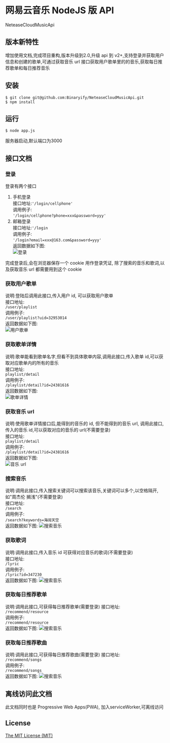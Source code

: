 # 网易云音乐 NodeJS 版 API
NeteaseCloudMusicApi


## 版本新特性  
增加使用文档,完成项目重构,版本升级到2.0,升级 api 到 v2+,支持登录并获取用户信息和创建的歌单,可通过获取音乐 url 接口获取用户歌单里的的音乐,获取每日推荐歌单和每日推荐音乐

## 安装  
``` shell
$ git clone git@github.com:Binaryify/NeteaseCloudMusicApi.git
$ npm install
```
## 运行
``` shell
$ node app.js 
```

服务器启动,默认端口为3000


## 接口文档

### 登录
登录有两个接口
1. 手机登录  
接口地址:`'/login/cellphone'`  
调用例子:  
`'/login/cellphone?phone=xxx&password=yyy'`
2. 邮箱登录  
接口地址:`'/login`  
调用例子:  
`'/login?email=xxx@163.com&password=yyy'`  
返回数据如下图:  
![登录](https://raw.githubusercontent.com/Binaryify/NeteaseCloudMusicApi/master/static/%E7%99%BB%E5%BD%95.png)



完成登录后,会在浏览器保存一个 cookie 用作登录凭证, 除了搜索的音乐和歌词,以及获取音乐 url 都需要用到这个 cookie

### 获取用户歌单
说明:登陆后调用此接口,传入用户 id, 可以获取用户歌单  
接口地址:  
`/user/playlist`  
调用例子:  
`/user/playlist?uid=32953014`  
返回数据如下图:  
![用户歌单](https://raw.githubusercontent.com/Binaryify/NeteaseCloudMusicApi/master/static/%E7%94%A8%E6%88%B7%E6%AD%8C%E5%8D%95.png)

### 获取歌单详情  
说明:歌单能看到歌单名字,但看不到具体歌单内容,调用此接口,传入歌单 id,可以获取对应歌单内的所有的音乐  
接口地址:  
`playlist/detail`  
调用例子:  
`/playlist/detail?id=24381616`  
返回数据如下图:  
![歌单详情](https://raw.githubusercontent.com/Binaryify/NeteaseCloudMusicApi/master/static/%E6%AD%8C%E5%8D%95%E8%AF%A6%E6%83%85.png)

### 获取音乐 url
说明:使用歌单详情接口后,能得到的音乐的 id, 但不能得到的音乐 url, 调用此接口,传入的音乐 id,可以获取对应的音乐的 url(不需要登录)  
接口地址:  
`playlist/detail`  
调用例子:  
`/playlist/detail?id=24381616`  
返回数据如下图:  
![音乐 url](https://raw.githubusercontent.com/Binaryify/NeteaseCloudMusicApi/master/static/%E9%9F%B3%E4%B9%90%20url.png)

### 搜索音乐
说明:调用此接口,传入搜索关键词可以搜索该音乐,关键词可以多个,以空格隔开,如"周杰伦 搁浅"(不需要登录)  
接口地址:  
`/search`  
调用例子:  
`/search?keywords=海阔天空`  
返回数据如下图: 
![搜索音乐](https://raw.githubusercontent.com/Binaryify/NeteaseCloudMusicApi/master/static/%E6%90%9C%E7%B4%A2.png)

### 获取歌词
说明:调用此接口,传入音乐 id 可获得对应音乐的歌词(不需要登录)  
接口地址:  
`/lyric`  
调用例子:  
`/lyric?id=347230`  
返回数据如下图: 
![搜索音乐](https://raw.githubusercontent.com/Binaryify/NeteaseCloudMusicApi/master/static/%E6%AD%8C%E8%AF%8D.png)

### 获取每日推荐歌单
说明:调用此接口,可获得每日推荐歌单(需要登录)
接口地址:  
`/recommend/resource`  
调用例子:  
`/recommend/resource`  
返回数据如下图: 
![搜索音乐](https://raw.githubusercontent.com/Binaryify/NeteaseCloudMusicApi/master/static/%E6%8E%A8%E8%8D%90%E6%AD%8C%E5%8D%95.png)

### 获取每日推荐歌曲
说明:调用此接口,可获得每日推荐歌曲(需要登录)
接口地址:  
`/recommend/songs`  
调用例子:  
`/recommend/songs`  
返回数据如下图: 
![搜索音乐](https://raw.githubusercontent.com/Binaryify/NeteaseCloudMusicApi/master/static/%E6%8E%A8%E8%8D%90%E6%AD%8C%E6%9B%B2.png)

## 离线访问此文档
此文档同时也是 Progressive Web Apps(PWA), 加入serviceWorker,可离线访问

## License
[The MIT License (MIT)](LICENSE)
